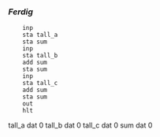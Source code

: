 
### *Ferdig*
		
		inp
        sta tall_a
        sta sum
        inp
        sta tall_b
        add sum
        sta sum
        inp
        sta tall_c
        add sum
        sta sum
        out
        hlt
tall_a  dat 0
tall_b  dat 0
tall_c  dat 0
sum     dat 0
